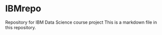 # IBMrepo
Repository for IBM Data Science course project
This is a markdown file in this repository.
